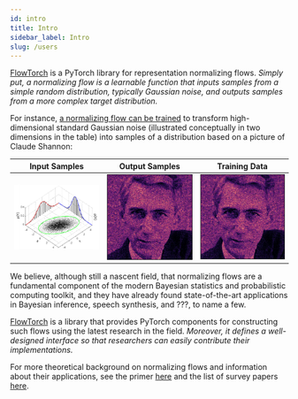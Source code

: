 ```yaml
---
id: intro
title: Intro
sidebar_label: Intro
slug: /users
---
```


[FlowTorch](https://flowtorch.ai) is a PyTorch library for representation normalizing flows. *Simply put, a normalizing flow is a learnable function that inputs samples from a simple random distribution, typically Gaussian noise, and outputs samples from a more complex target distribution.*

For instance, [a normalizing flow can be trained](https://arxiv.org/abs/1906.04032) to transform high-dimensional standard Gaussian noise (illustrated conceptually in two dimensions in the table) into samples of a distribution based on a picture of Claude Shannon:

| Input Samples            | Output Samples            |  Training Data
:-------------------------:|:-------------------------:|:-------------------------:
<img src="/img/standard_normal_samples.png" alt="Sample from Bivariate Standard Normal" width="200rem"/>  |  <img src="/img/claude_shannon.png" alt="Sample from Neural Spline Flow" width="200rem"/> | <img src="/img/claude_shannon.png" alt="Sample from Neural Spline Flow" width="200rem"/>

We believe, although still a nascent field, that normalizing flows are a fundamental component of the modern Bayesian statistics and probabilistic computing toolkit, and they have already found state-of-the-art applications in Bayesian inference, speech synthesis, and ???, to name a few.

[FlowTorch](https://flowtorch.ai) is a library that provides PyTorch components for constructing such flows using the latest research in the field. *Moreover, it defines a well-designed interface so that researchers can easily contribute their implementations.*

For more theoretical background on normalizing flows and information about their applications, see the primer [here](/users/univariate) and the list of survey papers [here](/dev/surveys).